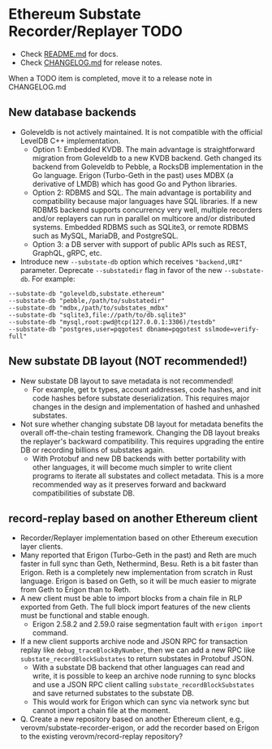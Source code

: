 # Ethereum Substate Recorder/Replayer TODO

* Check [README.md](./README.md) for docs.
* Check [CHANGELOG.md](./CHANGELOG.md) for release notes.

When a TODO item is completed, move it to a release note in CHANGELOG.md



## New database backends
* Goleveldb is not actively maintained. It is not compatible with the official LevelDB C++ implementation.
  * Option 1: Embedded KVDB. The main advantage is straightforward migration from Goleveldb to a new KVDB backend. Geth changed its backend from Goleveldb to Pebble, a RocksDB implementation in the Go language. Erigon (Turbo-Geth in the past) uses MDBX (a derivative of LMDB) which has good Go and Python libraries.
  * Option 2: RDBMS and SQL. The main advantage is portability and compatibility because major languages have SQL libraries. If a new RDBMS backend supports concurrency very well, multiple recorders and/or replayers can run in parallel on multicore and/or distributed systems. Embedded RDBMS such as SQLite3, or remote RDBMS such as MySQL, MariaDB, and PostgreSQL.
  * Option 3: a DB server with support of public APIs such as REST, GraphQL, gRPC, etc.
* Introduce new `--substate-db` option which receives `"backend,URI"` parameter. Deprecate `--substatedir` flag in favor of the new `--substate-db`. For example:
```
--substate-db "goleveldb,substate.ethereum"
--substate-db "pebble,/path/to/substatedir"
--substate-db "mdbx,/path/to/substates_mdbx"
--substate-db "sqlite3,file://path/to/db.sqlite3"
--substate-db "mysql,root:pwd@tcp(127.0.0.1:3306)/testdb"
--substate-db "postgres,user=pqgotest dbname=pqgotest sslmode=verify-full"
```



## New substate DB layout (NOT recommended!)
* New substate DB layout to save metadata is not recommended!
  * For example, get tx types, account addresses, code hashes, and init code hashes before substate deserialization. This requires major changes in the design and implementation of hashed and unhashed substates.
* Not sure whether changing substate DB layout for metadata benefits the overall off-the-chain testing framework. Changing the DB layout breaks the replayer's backward compatibility. This requires upgrading the entire DB or recording billions of substates again.
  * With Protobuf and new DB backends with better portability with other languages, it will become much simpler to write client programs to iterate all substates and collect metadata. This is a more recommended way as it preserves forward and backward compatibilities of substate DB.



## record-replay based on another Ethereum client
* Recorder/Replayer implementation based on other Ethereum execution layer clients.
* Many reported that Erigon (Turbo-Geth in the past) and Reth are much faster in full sync than Geth, Nethermind, Besu. Reth is a bit faster than Erigon. Reth is a completely new implementation from scratch in Rust language. Erigon is based on Geth, so it will be much easier to migrate from Geth to Erigon than to Reth.
* A new client must be able to import blocks from a chain file in RLP exported from Geth. The full block import features of the new clients must be functional and stable enough.
  * Erigon 2.58.2 and 2.59.0 raise segmentation fault with `erigon import` command.
* If a new client supports archive node and JSON RPC for transaction replay like `debug_traceBlockByNumber`, then we can add a new RPC like `substate_recordBlockSubstates` to return substates in Protobuf JSON.
  * With a substate DB backend that other languages can read and write, it is possible to keep an archive node running to sync blocks and use a JSON RPC client calling `substate_recordBlockSubstates` and save returned substates to the substate DB.
  * This would work for Erigon which can sync via network sync but cannot import a chain file at the moment.
* Q. Create a new repository based on another Ethereum client, e.g., verovm/substate-recorder-erigon, or add the recorder based on Erigon to the existing verovm/record-replay repository?
